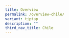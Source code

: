 ```yaml
---
title: Overview
permalink: /overview-chile/
variant: tiptap
description: ""
third_nav_title: Chile
---
```

